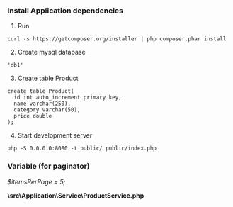 ### Install Application dependencies
1. Run

```curl -s https://getcomposer.org/installer | php composer.phar install```

2. Create mysql database

`'db1'`

3. Create table Product

```
create table Product(
  id int auto_increment primary key,
  name varchar(250),
  category varchar(50),
  price double
);
```

4. Start development server

`php -S 0.0.0.0:8080 -t public/ public/index.php`

### Variable (for paginator)

*$itemsPerPage = 5;*

**\src\Application\Service\ProductService.php**